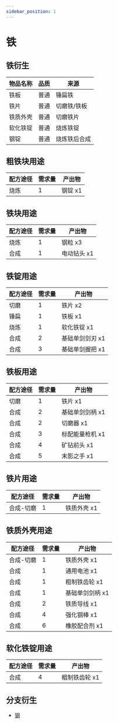 ```yaml
---
sidebar_position: 1
---
```


# 铁

铁衍生
---

| 物品名称 | 品质 | 来源 |
| - | - | - |
| 铁板 | 普通 | 锤扁铁 |
| 铁片 | 普通 | 切磨铁/铁板 |
| 铁质外壳 | 普通 | 切磨铁片 |
| 软化铁锭 | 普通 | 烧炼铁锭 |
| 钢锭 | 普通 | 烧炼铁后合成 |

粗铁块用途
---

| 配方途径 | 需求量 | 产出物 |
| - | - | - |
| 烧炼 | 1 | 钢锭 x1 |

铁块用途
---

| 配方途径 | 需求量 | 产出物 |
| - | - | - |
| 烧炼 | 1 | 钢粒 x3 |
| 合成 | 1 | 电动钻头 x1 |

铁锭用途
---

| 配方途径 | 需求量 | 产出物 |
| - | - | - |
| 切磨 | 1 | 铁片 x2 |
| 锤扁 | 1 | 铁板 x1 |
| 烧炼 | 1 | 软化铁锭 x1 |
| 合成 | 2 | 基础单剑剑刃 x1 |
| 合成 | 3 | 基础单剑握把 x1 |

铁板用途
---

| 配方途径 | 需求量 | 产出物 |
| - | - | - |
| 切磨 | 1 | 铁片 x1 |
| 合成 | 2 | 基础单剑剑柄 x1 |
| 合成 | 2 | 切磨器 x1 |
| 合成 | 3 | 标配能量枪机 x1 |
| 合成 | 4 | 矿钻前头 x1 |
| 合成 | 5 | 末影之手 x1 |

铁片用途
---

| 配方途径 | 需求量 | 产出物 |
| - | - | - |
| 合成-切磨 | 1 | 铁质外壳 x1 |


铁质外壳用途
---

| 配方途径 | 需求量 | 产出物 |
| - | - | - |
| 合成-切磨 | 1 | 铁质外壳 x1 |
| 合成 | 1 | 通用电池 x1 |
| 合成 | 1 | 粗制铁齿轮 x1 |
| 合成 | 1 | 基础单剑剑柄 x1 |
| 合成 | 2 | 铁质导线 x1 |
| 合成 | 4 | 强化钢棒 x1 |
| 合成 | 6 | 橡胶配合剂 x1 |


软化铁锭用途
---

| 配方途径 | 需求量 | 产出物 |
| - | - | - |
| 合成 | 4 | 粗制铁齿轮 x1 |

分支衍生
---

* [钢](/materials/steel)